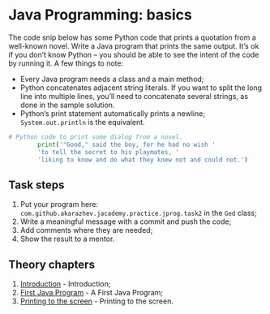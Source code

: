 # Java Programming: basics

The code snip below has some Python code that prints a quotation from a well-known novel. 
Write a Java program that prints the same output. It’s ok if you don’t know Python – you should be able to see the intent 
of the code by running it. A few things to note:
- Every Java program needs a class and a main method;
- Python concatenates adjacent string literals. If you want to split the long line into multiple lines, 
  you’ll need to concatenate several strings, as done in the sample solution.
- Python’s print statement automatically prints a newline; `System.out.println` is the equivalent.

```python
# Python code to print some dialog from a novel.
        print('"Good," said the boy, for he had no wish '
        'to tell the secret to his playmates, '
        'liking to know and do what they knew not and could not.')
```

## Task steps

1. Put your program here: `com.github.akarazhev.jacademy.practice.jprog.task2` in the `Ged` class;
2. Write a meaningful message with a commit and push the code;
3. Add comments where they are needed;
4. Show the result to a mentor.

## Theory chapters

1. [Introduction](../../../java-programming/doc/basics/chapter_1.md "Introduction") - Introduction;
2. [First Java Program](../../../java-programming/doc/basics/chapter_2.md "First Java Program") - A First Java Program;
3. [Printing to the screen](../../../java-programming/doc/basics/chapter_3.md "Printing to the screen") - Printing to the screen.